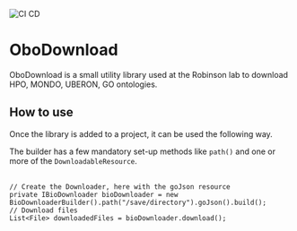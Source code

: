 ![CI CD](https://github.com/TheJacksonLaboratory/biodownload/actions/workflows/cicd.yml/badge.svg)

# OboDownload
OboDownload is a small utility library used at the Robinson lab to download HPO, MONDO, UBERON, GO ontologies.   

## How to use
Once the library is added to a project, it can be used the following way.

The builder has a few mandatory set-up methods like <code>path()</code> and one or more of the <code>DownloadableResource</code>.<br><br>
```
// Create the Downloader, here with the goJson resource
private IBioDownloader bioDownloader = new BioDownloaderBuilder().path("/save/directory").goJson().build();
// Download files
List<File> downloadedFiles = bioDownloader.download();
```
